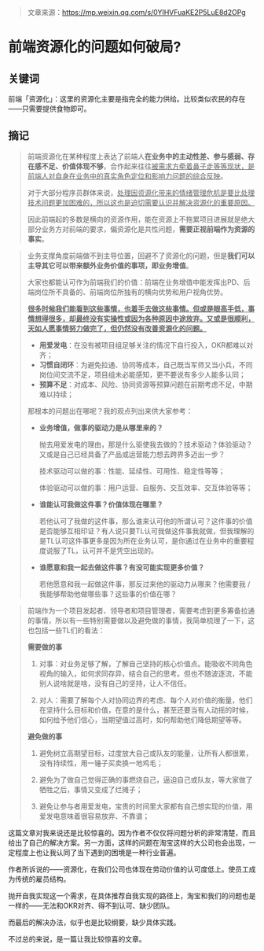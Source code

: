 > 文章来源：https://mp.weixin.qq.com/s/0YIHVFuaKE2P5LuE8d2OPg

# 前端资源化的问题如何破局?

## 关键词

前端「资源化」：这里的资源化主要是指完全的能力供给。比较类似农民的存在——只需要提供食物即可。



## 摘记

> 前端资源化在某种程度上表达了前端人**在业务中的主动性差、参与感弱、存在感不足、价值体现不够**，合作起来往往<u>被需求方牵着鼻子走等等现状，是前端人对自身在业务中的真实角色定位和影响力问题的综合反映</u>。
>
> ﻿对于大部分程序员群体来说，<u>处理因资源化带来的情绪管理危机是要比处理技术问题更加困难的，所以这也是迫切需要认识并解决资源化的重要原因。</u>
>
> ﻿因此前端起的多数是横向的资源作用，能在资源上不拖累项目进展就是绝大部分业务方对前端的要求，偏资源化是共性问题，**需要正视前端作为资源的事实**。

> 业务支撑角度前端做不到主导位置，回避不了资源化的问题，但是**我们可以主导其它可以带来额外业务价值的事项，即业务增值**。
>
> ﻿大家也都能认可作为前端我们的价值：前端在业务增值中能发挥出PD、后端岗位所不具备的、前端岗位所独有的横向优势和用户视角优势。
>
> ﻿<u>**很多时候我们能看到这些事情，也着手去做这些事情。但或是眼高手低，事情想得很多，却最终没有实操性或因为各种原因中途放弃。又或是很顺利，天如人愿事情努力做完了，但仍然没有改善资源化的问题。**</u>
>
> - **用爱发电**：在没有被项目组足够关注的情况下自行投入，OKR都难以对齐；
> - **习惯自闭环**：为避免拉通、协同等成本，自己既当军师又当小兵，不同岗位间交流不足，项目组未必能感知，更不要说有多少人能多认同；﻿
> - **预算不足**：对成本、风险、协同资源等预算问题在前期考虑不足，中期难以持续；
>
> 那根本的问题出在哪呢？我的观点列出来供大家参考：
>
> - **业务增值，做事的驱动力是从哪里来的？**
>
>   抛去用爱发电的理由，那是什么驱使我去做的？技术驱动？体验驱动？又或是自己已经具备了产品或运营能力想去跨界多迈出一步？
>
>   技术驱动可以做的事：性能、延续性、可用性、稳定性等等；
>
>   体验驱动可以做的事：用户运营、自服务、交互效率、交互体验等等；﻿
>
> - **谁能认可我做这件事？价值体现在哪里？**
>
>   若他认可了我做的这件事，那么谁来认可他的所谓认可？这件事的价值是否能够互相印证？有人说只要TL认可我做这件事我就做，但我理解的是TL认可这件事更多是因为所在业务认可，是你通过在业务中的重要程度说服了TL，认可并不是凭空出现的。
>
> - **谁愿意和我一起去做这件事？有没可能实现更多价值？**
>
>   若他愿意和我一起做这件事，那反过来他的驱动力从哪来？他需要我 / 我能够帮助他做哪些事？这些事的价值在哪？

> ﻿前端作为一个项目发起者、领导者和项目管理者，需要考虑到更多筹备拉通的事情，所以有一些特别需要做以及避免做的事情，我简单梳理了一下，这也包括一些TL们的看法：
>
> **需要做的事**
>
> 1. 对事：对业务足够了解，了解自己坚持的核心价值点。能吸收不同角色视角的输入，如何求同存异，结合自己的思考。但也不随波逐流，不能别人说啥就是啥，没有自己的坚持，让人不信任。
>
> 2. 对人：需要了解每个人对协同边界的考虑、每个人对价值的衡量，他们在坚持什么目标和价值，在意的是什么，甚至还要当有人动摇的时候，如何给予他们信心，当期望值过高时，如何帮助他们降低期望等等。
>
> ﻿**避免做的事**
>
> 1. 避免树立高期望目标，过度放大自己或队友的能量，让所有人都很累，没有持续性，用一锤子买卖换一地鸡毛；
>
> 2. 避免为了做自己觉得正确的事燃烧自己，逼迫自己或队友，等大家做了牺牲之后，事情又变成了烂摊子；
>
> 3. 避免让参与者用爱发电，宝贵的时间里大家都有自己想实现的价值，用爱发电意味着很容易放弃、不靠谱；

这篇文章对我来说还是比较惊喜的。因为作者不仅仅将问题分析的非常清楚，而且给出了自己的解决方案。另一方面，这样的问题在淘宝这样的大公司也会出现，一定程度上也让我认同了当下遇到的困境是一种行业普遍。

作者所诉说的——资源化，在我们公司也体现在劳动价值的认可度低上。使员工成为传统的雇员结构。

抛开自我实现这一个需求，在具体推荐自我实现的路径上，淘宝和我们的问题也是一样的——无法和OKR对齐、得不到认可、缺少团队。

而最后的解决办法，似乎也是比较纲要，缺少具体实践。

不过总的来说，是一篇让我比较惊喜的文章。